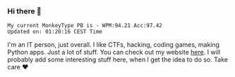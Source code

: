 ### Hi there 👋
<!-- PB START -->
```
My current MonkeyType PB is - WPM:94.21 Acc:97.42
Updated on: 01:20:16 CEST Time
```
<!-- PB END -->
I'm an IT person, just overall. I like CTFs, hacking, coding games, making Python apps. Just a lot of stuff.
You can check out my website [here](https://skill3472.github.io/).
I will probably add some interesting stuff here, when I get the idea to do so. Take care ❤️
